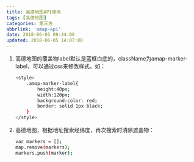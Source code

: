 ```yaml
---
title: 高德地图API使用
tags: [高德地图]
categories: 第三方
abbrlink: 'amap-api'
date: 2018-06-05 09:44:00
updated: 2018-06-05 14:07:00
---
```


1. 高德地图的覆盖物label默认是蓝框白底的，className为amap-marker-label，可以通过css来修改样式。如：
    ``` bash
    <style>
        .amap-marker-label{
            height:40px;
            width:120px;
            background-color: red;
            border: solid 1px black;
        }
    </style>
    ```

2. 高德地图，根据地址搜索经纬度，再次搜索时清除遮盖物：
    ``` bash
    var markers = [];	
    map.remove(markers);	
    markers.push(marker);
    ```	